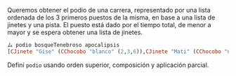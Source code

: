 Queremos obtener el podio de una carrera, representado por una lista ordenada de los 3 primeros puestos de la misma, en base a una lista de jinetes y una pista. El puesto está dado por el tiempo total, de menor a mayor y se espera obtener una lista de jinetes.

```haskell
ム podio bosqueTenebroso apocalipsis
[CJinete "Gise" (CChocobo "blanco" (2,3,6)),CJinete "Mati" (CChocobo "negro" (4,4,4)),CJinete "Alf" (CChocobo "rojo" (3,3,4))]
```

Definí `podio` usando orden superior, composición y aplicación parcial.